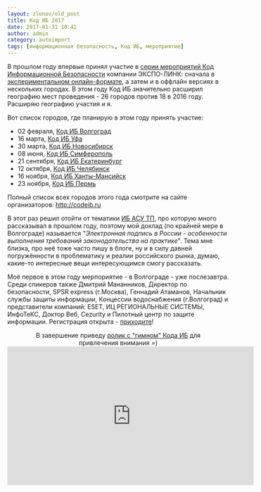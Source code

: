 ```yaml
---
layout: zlonov/old_post
title: Код ИБ 2017
date: 2017-01-31 10:41
author: admin
category: autoimport
tags: [информационная безопасность, Код ИБ, мероприятие]
---
```

В прошлом году впервые принял участие в <a href="http://codeib.ru">серии мероприятий Код Информационной Безопасности</a> компании ЭКСПО-ЛИНК: сначала в <a href="https://zlonov.ru/2016/07/codeib/">экспериментальном онлайн-формате</a>, а затем и в оффлайн версиях в нескольких городах. В этом году Код ИБ значительно расширил географию мест проведения - 26 городов против 18 в 2016 году. Расширяю географию участия и я.

Вот список городов, где планирую в этом году принять участие:

<ul>
    <li>
<div>02 февраля, <a href="http://codeib.ru/volgograd/">Код ИБ Волгоград</a></div></li>
    <li>
<div>16 марта, <a href="http://codeib.ru/ufa/">Код ИБ Уфа</a></div></li>
    <li>
<div>30 марта, <a href="http://codeib.ru/novosibirsk/">Код ИБ Новосибирск</a></div></li>
    <li>
<div>08 июня, <a href="http://codeib.ru/simferopol/">Код ИБ Симферополь</a></div></li>
    <li>
<div>21 сентября, <a href="http://codeib.ru/ekaterinburg/">Код ИБ Екатеринбург</a></div></li>
    <li>
<div>12 октября, <a href="http://codeib.ru/chelyabinsk/">Код ИБ Челябинск</a></div></li>
    <li>
<div>16 ноября, <a href="http://codeib.ru/khaty-mansiysk/">Код ИБ Ханты-Мансийск</a></div></li>
    <li>
<div>23 ноября, <a href="http://codeib.ru/perm/">Код ИБ Пермь</a></div></li>
</ul>

Полный список всех городов этого года смотрите на сайте организаторов: <a href="http://codeib.ru">http://codeib.ru</a>

В этот раз решил отойти от тематики <a href="https://zlonov.ru/tag/иб-асу-тп/">ИБ АСУ ТП</a>, про которую много рассказывал в прошлом году, поэтому мой доклад (по крайней мере в Волгограде) называется "<em>Электронная подпись в России - особенности выполнения требований законодательства на практике</em>". Тема мне близка, про неё тоже часто пишу в блоге, ну и в силу давней погружённости в проблематику и реалии российского рынка, думаю, какие-то интересные вещи интересующимся смогу рассказать.

Моё первое в этом году мерпориятие - в Волгограде - уже послезавтра. Среди спикеров также Дмитрий Мананников, Директор по безопасности, SPSR express (г.Москва), Геннадий Атаманов, Начальник службы защиты информации, Концессии водоснабжения (г.Волгоград) и представители компаний: ESET, ИЦ РЕГИОНАЛЬНЫЕ СИСТЕМЫ, ИнфоТеКС, Доктор Веб, Cezurity и Пилотный центр по защите информации. Регистрация открыта - <a href="http://codeib.ru/volgograd/#reg1">приходите</a>!

<p style="text-align: center;">В завершение приведу <a href="https://youtu.be/t0_y6kFkmQE">ролик с "гимном" Кода ИБ</a> для привлечения внимания =)
<iframe src="https://www.youtube.com/embed/t0_y6kFkmQE" width="560" height="315" frameborder="0" allowfullscreen="allowfullscreen"></iframe>
